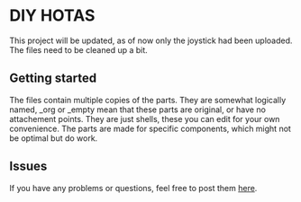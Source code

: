 # DIY HOTAS 

This project will be updated, as of now only the joystick had been uploaded. The files need to be cleaned up a bit. 


## Getting started
The files contain multiple copies of the parts. They are somewhat logically named, _org or _empty mean that these parts are original, or have no attachement points.
They are just shells, these you can edit for your own convenience. The parts are made for specific components, which might not be optimal but do work. <br>


## Issues

If you have any problems or questions, feel free to post them [here](https://github.com/Banjer21/DIY-HOTAS/issues).



